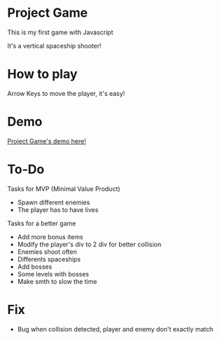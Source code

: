 # Project Game

This is my first game with Javascript

It's a vertical spaceship shooter!

# How to play

Arrow Keys to move the player, it's easy!

# Demo 

[Project Game's demo here!](https://ericveganoguera.github.io/ProjectGame/)

# To-Do

Tasks for MVP (Minimal Value Product)

- Spawn different enemies
- The player has to have lives

Tasks for a better game

- Add more bonus items
- Modify the player's div to 2 div for better collision
- Enemies shoot often
- Differents spaceships
- Add bosses
- Some levels with bosses
- Make smth to slow the time

# Fix

- Bug when collision detected, player and enemy don't exactly match

